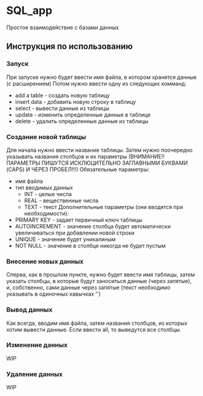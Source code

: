 # SQL_app
Простое взаимодействие с базами данных
## Инструкция по использованию
### Запуск
При запуске нужно будет ввести имя файла, в котором хранятся данные (с расширением)
Потом нужно ввести одну из следующих комманд:
* add a table - создать новую таблицу
* insert data - добавить новую строку в таблицу
* select - вывести данные из таблицы
* update - изменить определенные данные в таблице
* delete - удалить определенные данные из таблицы

### Создание новой таблицы
Для начала нужно ввести название таблицы.
Затем нужно поочередно указывать названия столбцов и их параметры (ВНИМАНИЕ!! ПАРАМЕТРЫ ПИШУТСЯ ИСКЛЮЦИТЕЛЬНО ЗАГЛАВНЫМИ БУКВАМИ (CAPS) И ЧЕРЕЗ ПРОБЕЛ!!!)
Обязательные параметры:
* имя файла
* тип вводимых данных
  - INT - целые числа
  - REAL - вещественные числа
  - TEXT - текст
Дополнительные параметры (они вводятся при необходимости):
* PRIMARY KEY - задает первичный ключ таблицы
* AUTOINCREMENT - значение столбца будет автоматически увеличиваться при добавлении новой строки
* UNIQUE - значение будет уникалиным
* NOT NULL - значение в столбце никогда не будет пустым

### Внесение новых данных
Сперва, как в прошлом пункте, нужно будет ввести имя таблицы, затем указать столбцы, в которые будут заноситься данные (через запятые), и, собственно, сами данные через запятые (текст необходимо указывать в одиночных кавычках '')

### Вывод данных
Как всегда, вводим имя файла, затем названия столбцов, из которых хотим вывести данные. Если ввести all, то выведутся все столбцы.

### Изменение данных
WIP

### Удаление данных
WIP
